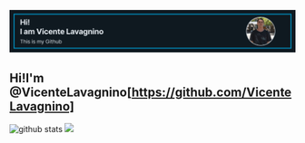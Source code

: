 ![Banner](https://github.com/VicenteLavagnino/VicenteLavagnino/blob/main/Vicente.png)

## Hi!I'm @VicenteLavagnino[https://github.com/VicenteLavagnino]

![github stats](https://github-readme-stats.vercel.app/api?username=VicenteLavagnino&show_icons=true&hide_border=true)
<img height="180em" src="https://github-readme-stats.vercel.app/api/top-langs/?username=VicenteLavagnino&layout=compact&langs_count=8"/>
